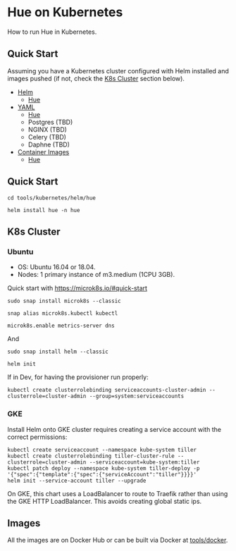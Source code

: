 # Hue on Kubernetes

How to run Hue in Kubernetes.


## Quick Start

Assuming you have a Kubernetes cluster configured with Helm installed and images pushed (if not, check the [K8s Cluster](#k8s-cluster) section below).

* [Helm](helm)
   * [Hue](helm/hue)
* [YAML](yaml)
   * [Hue](yaml/hue)
   * Postgres (TBD)
   * NGINX (TBD)
   * Celery (TBD)
   * Daphne (TBD)
* [Container Images](/tools/docker)
   * [Hue](/tools/docker/hue)

## Quick Start

    cd tools/kubernetes/helm/hue

    helm install hue -n hue

## K8s Cluster

### Ubuntu

* OS: Ubuntu 16.04 or 18.04.
* Nodes: 1 primary instance of m3.medium (1CPU 3GB).

Quick start with https://microk8s.io/#quick-start

```
sudo snap install microk8s --classic

snap alias microk8s.kubectl kubectl

microk8s.enable metrics-server dns
```

And

```
sudo snap install helm --classic

helm init
```

If in Dev, for having the provisioner run properly:

```
kubectl create clusterrolebinding serviceaccounts-cluster-admin --clusterrole=cluster-admin --group=system:serviceaccounts
```

### GKE

Install Helm onto GKE cluster requires creating a service account with the correct
permissions:

```
kubectl create serviceaccount --namespace kube-system tiller
kubectl create clusterrolebinding tiller-cluster-rule --clusterrole=cluster-admin --serviceaccount=kube-system:tiller
kubectl patch deploy --namespace kube-system tiller-deploy -p '{"spec":{"template":{"spec":{"serviceAccount":"tiller"}}}}'
helm init --service-account tiller --upgrade
```

On GKE, this chart uses a LoadBalancer to route to Traefik rather than using the GKE
HTTP LoadBalancer. This avoids creating global static ips.

## Images

All the images are on Docker Hub or can be built via Docker at [tools/docker](/tools/docker).
